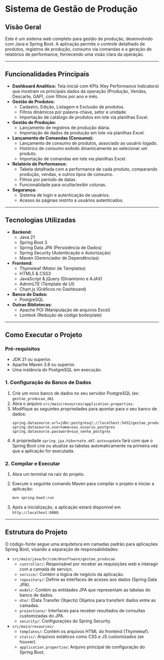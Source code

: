 # Sistema de Gestão de Produção

## Visão Geral

Este é um sistema web completo para gestão de produção, desenvolvido com Java e Spring Boot. A aplicação permite o controle detalhado de produtos, registros de produção, consumo via comandas e a geração de relatórios de performance, fornecendo uma visão clara da operação.

---

## Funcionalidades Principais

- **Dashboard Analítico:** Tela inicial com KPIs (Key Performance Indicators) que mostram os principais dados da operação (Produção, Vendas, Descarte, GAP), com filtros por ano e mês.
- **Gestão de Produtos:**
  - Cadastro, Edição, Listagem e Exclusão de produtos.
  - Filtros dinâmicos por palavra-chave, setor e unidade.
  - Importação de catálogo de produtos em lote via planilhas Excel.
- **Gestão de Produção:**
  - Lançamento de registros de produção diária.
  - Importação de dados de produção em lote via planilhas Excel.
- **Lançamento de Comandas (Consumo):**
  - Lançamento de consumo de produtos, associado ao usuário logado.
  - Histórico de consumo exibido dinamicamente ao selecionar um produto.
  - Importação de comandas em lote via planilhas Excel.
- **Relatório de Performance:**
  - Tabela detalhada com a performance de cada produto, comparando produção, vendas, e outros tipos de consumo.
  - Filtros por período de datas.
  - Funcionalidade para ocultar/exibir colunas.
- **Segurança:**
  - Sistema de login e autenticação de usuários.
  - Acesso às páginas restrito a usuários autenticados.

---

## Tecnologias Utilizadas

- **Backend:**
  - Java 21
  - Spring Boot 3
  - Spring Data JPA (Persistência de Dados)
  - Spring Security (Autenticação e Autorização)
  - Maven (Gerenciador de Dependências)
- **Frontend:**
  - Thymeleaf (Motor de Templates)
  - HTML5 & CSS3
  - JavaScript & jQuery (Dinamismo e AJAX)
  - AdminLTE (Template de UI)
  - Chart.js (Gráficos no Dashboard)
- **Banco de Dados:**
  - PostgreSQL
- **Outras Bibliotecas:**
  - Apache POI (Manipulação de arquivos Excel)
  - Lombok (Redução de código boilerplate)

---

## Como Executar o Projeto

### Pré-requisitos

- JDK 21 ou superior.
- Apache Maven 3.8 ou superior.
- Uma instância do PostgreSQL em execução.

### 1. Configuração do Banco de Dados

1. Crie um novo banco de dados no seu servidor PostgreSQL (ex: `gestao_producao_db`).
2. Abra o arquivo `src/main/resources/application.properties`.
3. Modifique as seguintes propriedades para apontar para o seu banco de dados:
   ```properties
   spring.datasource.url=jdbc:postgresql://localhost:5432/gestao_producao_db
   spring.datasource.username=seu_usuario_postgres
   spring.datasource.password=sua_senha_postgres
   ```
4. A propriedade `spring.jpa.hibernate.ddl-auto=update` fará com que o Spring Boot crie ou atualize as tabelas automaticamente na primeira vez que a aplicação for executada.

### 2. Compilar e Executar

1. Abra um terminal na raiz do projeto.
2. Execute o seguinte comando Maven para compilar o projeto e iniciar a aplicação:

   ```bash
   mvn spring-boot:run
   ```
3. Após a inicialização, a aplicação estará disponível em `http://localhost:8080`.

---

## Estrutura do Projeto

O código-fonte segue uma arquitetura em camadas padrão para aplicações Spring Boot, visando a separação de responsabilidades:

- `src/main/java/br/com/dnsoftware/gestao_producao`
  - `controller/`: Responsável por receber as requisições web e interagir com a camada de serviço.
  - `service/`: Contém a lógica de negócio da aplicação.
  - `repository/`: Define as interfaces de acesso aos dados (Spring Data JPA).
  - `model/`: Contém as entidades JPA que representam as tabelas do banco de dados.
  - `dto/`: (Data Transfer Objects) Objetos para transferir dados entre as camadas.
  - `projections/`: Interfaces para receber resultados de consultas customizadas do JPA.
  - `security/`: Configurações do Spring Security.
- `src/main/resources/`
  - `templates/`: Contém os arquivos HTML do frontend (Thymeleaf).
  - `static/`: Arquivos estáticos como CSS e JS customizados (se houver).
  - `application.properties`: Arquivo principal de configuração do Spring Boot.
